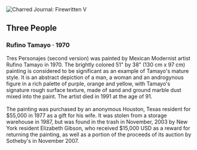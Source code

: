<div class="artwork-of-the-day">
  <div class="container">
    <div class="img-wrapper">
      <img
        src="https://uploads2.wikiart.org/images/rufino-tamayo/three-people-1970.jpg!Large.jpg"
        alt="Charred Journal: Firewritten V" />
    </div>
    <div class="artwork-detail">
      <div class="artwork-origin"> 
        <h2 class="artwork-name">Three People</h2>
        <h3 class="artist">
          Rufino Tamayo
                    ·  1970
        </h3>
      </div>
      <p class="description">
        <span class="artwork-description-text ng-binding" ng-bind-html="viewModel.ArtworkOfTheDay.Description | unsafe">Tres Personajes (second version) was painted by Mexican Modernist artist Rufino Tamayo in 1970. The brightly colored 51" by 38" (130 cm x 97 cm) painting is considered to be significant as an example of Tamayo's mature style. It is an abstract depiction of a man, a woman and an androgynous figure in a rich palette of purple, orange and yellow, with Tamayo's signature rough surface texture, made of sand and ground marble dust mixed into the paint. The artist died in 1991 at the age of 91.
<br>
<br>The painting was purchased by an anonymous Houston, Texas resident for $55,000 in 1977 as a gift for his wife. It was stolen from a storage warehouse in 1987, but was found in the trash in November, 2003 by New York resident Elizabeth Gibson, who received $15,000 USD as a reward for returning the painting, as well as a portion of the proceeds of its auction by Sotheby's in November 2007.</span>
                        <div class="text-shadow-container" ng-show="showShadow" style=""></div>
      </p>
    </div>
  </div>

</div>
